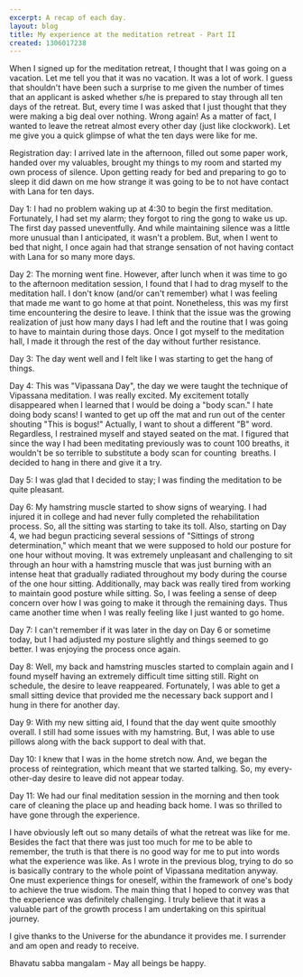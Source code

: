 ```yaml
---
excerpt: A recap of each day.
layout: blog
title: My experience at the meditation retreat - Part II
created: 1306017238
---
```

<p>When I signed up for the meditation retreat, I thought that I was going on a vacation. Let me tell you that it was no vacation. It was a lot of work. I guess that shouldn't have been such a surprise to me given the number of times that an applicant is asked whether s/he is prepared to stay through all ten days of the retreat. But, every time I was asked that I just thought that they were making a big deal over nothing. Wrong again! As a matter of fact, I wanted to leave the retreat almost every other day (just like clockwork). Let me give you a quick glimpse of what the ten days were like for me.</p><p>Registration day: I arrived late in the afternoon, filled out some paper work, handed over my valuables, brought my things to my room and started my own process of silence. Upon getting ready for bed and preparing to go to sleep it did dawn on me how strange it was going to be to not have contact with Lana for ten days.</p><p>Day 1: I had no problem waking up at 4:30 to begin the first meditation. Fortunately, I had set my alarm; they forgot to ring the gong to wake us up. The first day passed uneventfully. And while maintaining silence was a little more unusual than I anticipated, it wasn't a problem. But, when I went to bed that night, I once again had that strange sensation of not having contact with Lana for so many more days.</p><p>Day 2: The morning went fine. However, after lunch when it was time to go to the afternoon meditation session, I found that I had to drag myself to the meditation hall. I don't know (and/or can't remember) what I was feeling that made me want to go home at that point. Nonetheless, this was my first time encountering the desire to leave. I think that the issue was the growing realization of just how many days I had left and the routine that I was going to have to maintain during those days. Once I got myself to the meditation hall, I made it through the rest of the day without further resistance.</p><p>Day 3: The day went well and I felt like I was starting to get the hang of things.</p><p>Day 4: This was "Vipassana Day", the day we were taught the technique of Vipassana meditation. I was really excited. My excitement totally disappeared when I learned that I would be doing a "body scan." I hate doing body scans! I wanted to get up off the mat and run out of the center shouting "This is bogus!" Actually, I want to shout a different "B" word. Regardless, I restrained myself and stayed seated on the mat. I figured that since the way I had been meditating previously was to count 100 breaths, it wouldn't be so terrible to substitute a body scan for counting&nbsp; breaths. I decided to hang in there and give it a try.</p><p>Day 5: I was glad that I decided to stay; I was finding the meditation to be quite pleasant.</p><p>Day 6: My hamstring muscle started to show signs of wearying. I had injured it in college and had never fully completed the rehabilitation process. So, all the sitting was starting to take its toll. Also, starting on Day 4, we had begun practicing several sessions of "Sittings of strong determination," which meant that we were supposed to hold our posture for one hour without moving. It was extremely unpleasant and challenging to sit through an hour with a hamstring muscle that was just burning with an intense heat that gradually radiated throughout my body during the course of the one hour sitting. Additionally, may back was really tired from working to maintain good posture while sitting. So, I was feeling a sense of deep concern over how I was going to make it through the remaining days. Thus came another time when I was really feeling like I just wanted to go home.</p><p>Day 7: I can't remember if it was later in the day on Day 6 or sometime today, but I had adjusted my posture slightly and things seemed to go better. I was enjoying the process once again.</p><p>Day 8: Well, my back and hamstring muscles started to complain again and I found myself having an extremely difficult time sitting still. Right on schedule, the desire to leave reappeared. Fortunately, I was able to get a small sitting device that provided me the necessary back support and I hung in there for another day.</p><p>Day 9: With my new sitting aid, I found that the day went quite smoothly overall. I still had some issues with my hamstring. But, I was able to use pillows along with the back support to deal with that.</p><p>Day 10: I knew that I was in the home stretch now. And, we began the process of reintegration, which meant that we started talking. So, my every-other-day desire to leave did not appear today.</p><p>Day 11: We had our final meditation session in the morning and then took care of cleaning the place up and heading back home. I was so thrilled to have gone through the experience.</p><p>I have obviously left out so many details of what the retreat was like for me. Besides the fact that there was just too much for me to be able to remember, the truth is that there is no good way for me to put into words what the experience was like. As I wrote in the previous blog, trying to do so is basically contrary to the whole point of Vipassana meditation anyway. One must experience things for oneself, within the framework of one's body to achieve the true wisdom. The main thing that I hoped to convey was that the experience was definitely challenging. I truly believe that it was a valuable part of the growth process I am undertaking on this spiritual journey.</p><p>I give thanks to the Universe for the abundance it provides me. I surrender and am open and ready to receive.</p><p>Bhavatu sabba mangalam - May all beings be happy.</p>
